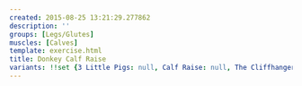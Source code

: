 ```yaml
---
created: 2015-08-25 13:21:29.277862
description: ''
groups: [Legs/Glutes]
muscles: [Calves]
template: exercise.html
title: Donkey Calf Raise
variants: !!set {3 Little Pigs: null, Calf Raise: null, The Cliffhanger: null}
---
```

